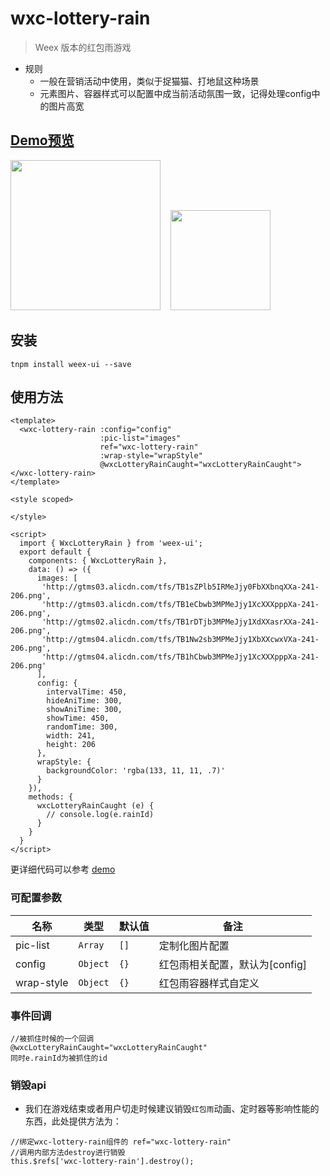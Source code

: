 # wxc-lottery-rain
      
> Weex 版本的红包雨游戏

- 规则
  - 一般在营销活动中使用，类似于捉猫猫、打地鼠这种场景
  - 元素图片、容器样式可以配置中成当前活动氛围一致，记得处理config中的图片高宽

## [Demo预览](https://h5.m.taobao.com/trip/wxc-lottery-rain/index.html?_wx_tpl=https%3A%2F%2Fh5.m.taobao.com%2Ftrip%2Fwxc-lottery-rain%2Fdemo%2Findex.native-min.js)
<img src="https://gw.alipayobjects.com/zos/rmsportal/LhUMuYgbZmUSAOezSTEV.gif" width="240"/>&nbsp;&nbsp;&nbsp;&nbsp;<img src="http://gtms04.alicdn.com/tfs/TB1MciTdwMPMeJjy1XbXXcwxVXa-200-200.png" width="160"/>

## 安装

```
tnpm install weex-ui --save
```

## 使用方法

```
<template>
  <wxc-lottery-rain :config="config"
                    :pic-list="images"
                    ref="wxc-lottery-rain"
                    :wrap-style="wrapStyle"
                    @wxcLotteryRainCaught="wxcLotteryRainCaught"></wxc-lottery-rain>
</template>

<style scoped>

</style>

<script>
  import { WxcLotteryRain } from 'weex-ui';
  export default {
    components: { WxcLotteryRain },
    data: () => ({
      images: [
       'http://gtms03.alicdn.com/tfs/TB1sZPlb5IRMeJjy0FbXXbnqXXa-241-206.png',
       'http://gtms03.alicdn.com/tfs/TB1eCbwb3MPMeJjy1XcXXXpppXa-241-206.png',
       'http://gtms02.alicdn.com/tfs/TB1rDTjb3MPMeJjy1XdXXasrXXa-241-206.png',
       'http://gtms04.alicdn.com/tfs/TB1Nw2sb3MPMeJjy1XbXXcwxVXa-241-206.png',
       'http://gtms04.alicdn.com/tfs/TB1hCbwb3MPMeJjy1XcXXXpppXa-241-206.png'
      ],
      config: {
        intervalTime: 450,
        hideAniTime: 300,
        showAniTime: 300,
        showTime: 450,
        randomTime: 300,
        width: 241,
        height: 206
      },
      wrapStyle: {
        backgroundColor: 'rgba(133, 11, 11, .7)'
      }
    }),
    methods: {
      wxcLotteryRainCaught (e) {
        // console.log(e.rainId)
      }
    }
  }
</script>

```

更详细代码可以参考 [demo](https://github.com/alibaba/weex-ui/blob/master/example/lottery-rain/index.vue)


### 可配置参数

| 名称      | 类型     | 默认值   | 备注  |
|-------------|------------|--------|-----|
| pic-list | `Array` | `[]` |定制化图片配置|
| config | `Object` | `{}` | 红包雨相关配置，默认为[config] |
| wrap-style | `Object` | `{}` | 红包雨容器样式自定义 |

### 事件回调

```
//被抓住时候的一个回调
@wxcLotteryRainCaught="wxcLotteryRainCaught"
同时e.rainId为被抓住的id
```

### 销毁api
- 我们在游戏结束或者用户切走时候建议销毁`红包雨`动画、定时器等影响性能的东西，此处提供方法为：

```
//绑定wxc-lottery-rain组件的 ref="wxc-lottery-rain"
//调用内部方法destroy进行销毁
this.$refs['wxc-lottery-rain'].destroy();
```
